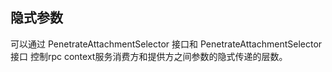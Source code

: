 ## 隐式参数
可以通过 PenetrateAttachmentSelector 接口和 PenetrateAttachmentSelector 接口 控制rpc context服务消费方和提供方之间参数的隐式传递的层数。